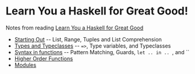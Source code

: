 # Learn You a Haskell for Great Good!

Notes from reading [Learn You a Haskell for Great Good](http://learnyouahaskell.com/chapters)


   * [Starting Out](starting_out.md) -- List, Range, Tuples and List Comprehension
   * [Types and Typeclasses](types_and_typeclasses.md) -- `=>`, Type variables, and Typeclasses
   * [Syntax in functions](syntax_in_functions.md) -- Pattern Matching, Guards, `let .. in .. `, and ``
   * [Higher Order Functions](higher_order_functions.md)
   * [Modules](modules.md)